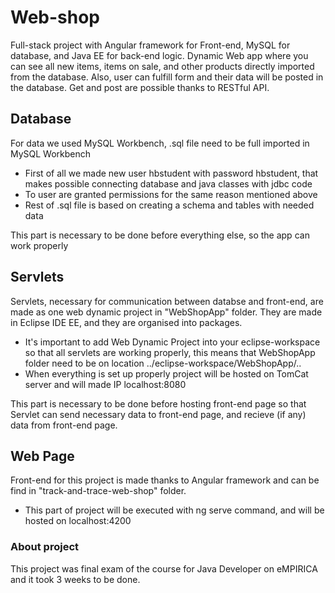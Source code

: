 # Web-shop
Full-stack project with Angular framework for Front-end, MySQL for database, and Java EE for back-end logic. Dynamic Web app where you can see all new items, items on sale, and other products directly imported from the database. Also, user can fulfill form and their data will be posted in the database. Get and post are possible thanks to RESTful API. 

## Database
For data we used MySQL Workbench, .sql file need to be full imported in MySQL Workbench 

- First of all we made new user hbstudent with password hbstudent, that makes possible connecting database and java classes with jdbc code
- To user are granted permissions for the same reason mentioned above
- Rest of .sql file is based on creating a schema and tables with needed data

This part is necessary to be done before everything else, so the app can work properly

## Servlets
Servlets, necessary for communication between databse and front-end, are made as one web dynamic project in "WebShopApp" folder. They are made in Eclipse IDE EE, and they are organised into packages.

- It's important to add Web Dynamic Project into your eclipse-workspace so that all servlets are working properly, this means that WebShopApp folder need to be on location ../eclipse-workspace/WebShopApp/..
- When everything is set up properly project will be hosted on TomCat server and will made IP localhost:8080

This part is necessary to be done before hosting front-end page so that Servlet can send necessary data to front-end page, and recieve (if any) data from front-end page.

## Web Page
Front-end for this project is made thanks to Angular framework and can be find in "track-and-trace-web-shop" folder.

- This part of project will be executed with ng serve command, and will be hosted on localhost:4200

### About project
This project was final exam of the course for Java Developer on eMPIRICA and it took 3 weeks to be done. 
